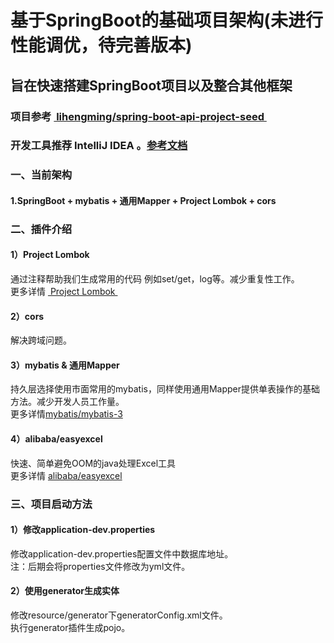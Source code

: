 # 基于SpringBoot的基础项目架构(未进行性能调优，待完善版本)
## 旨在快速搭建SpringBoot项目以及整合其他框架 
### 项目参考 [ lihengming/spring-boot-api-project-seed ](https://github.com/lihengming/spring-boot-api-project-seed "lihengming/spring-boot-api-project-seed")
### 开发工具推荐 IntelliJ IDEA 。[参考文档](http://wiki.jikexueyuan.com/project/intellij-idea-tutorial/ "IntelliJ IDEA")
### 一、当前架构
#### 1.SpringBoot + mybatis + 通用Mapper + Project Lombok + cors 
### 二、插件介绍
#### 1）Project Lombok
通过注释帮助我们生成常用的代码 例如set/get，log等。减少重复性工作。<br/>
更多详情 [ Project Lombok ](https://projectlombok.org/ "lombok插件")
#### 2）cors
解决跨域问题。
#### 3）mybatis & 通用Mapper
持久层选择使用市面常用的mybatis，同样使用通用Mapper提供单表操作的基础方法。减少开发人员工作量。<br/>
更多详情[mybatis/mybatis-3](https://github.com/mybatis/mybatis-3 "mybatis/mybatis-3")
#### 4）alibaba/easyexcel
快速、简单避免OOM的java处理Excel工具<br/>
更多详情 [alibaba/easyexcel](https://github.com/alibaba/easyexcel)
###  三、项目启动方法
#### 1）修改application-dev.properties
修改application-dev.properties配置文件中数据库地址。<br/>
注：后期会将properties文件修改为yml文件。
#### 2）使用generator生成实体
修改resource/generator下generatorConfig.xml文件。<br/>
执行generator插件生成pojo。
